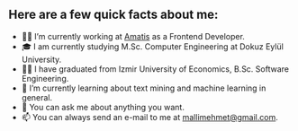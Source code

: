 ## Here are a few quick facts about me: 


- 👨‍💻 I’m currently working at [Amatis](https://www.amatis.nl) as a Frontend Developer.
- 🎓 I am currently studying M.Sc. Computer Engineering at Dokuz Eylül University.
- 👨‍🎓 I have graduated from Izmir University of Economics, B.Sc. Software Engineering.
- 🌱 I’m currently learning about text mining and machine learning in general.
- 💬 You can ask me about anything you want.
- 📫 You can always send an e-mail to me at mallimehmet@gmail.com.
